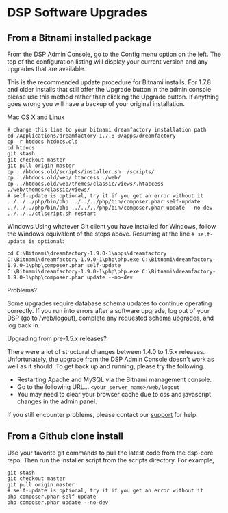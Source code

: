 # DSP Software Upgrades


## From a Bitnami installed package

From the DSP Admin Console, go to the Config menu option on the left. The top of the configuration listing will display your current version and any upgrades that are available.

This is the recommended update procedure for Bitnami installs. For 1.7.8 and older installs that still offer the Upgrade button in the admin console please use this method rather than clicking the Upgrade button. If anything goes wrong you will have a backup of your original installation.

Mac OS X and Linux

```shell
# change this line to your bitnami dreamfactory installation path
cd /Applications/dreamfactory-1.7.8-0/apps/dreamfactory
cp -r htdocs htdocs.old
cd htdocs
git stash
git checkout master
git pull origin master
cp ../htdocs.old/scripts/installer.sh ./scripts/
cp ../htdocs.old/web/.htaccess ./web/
cp ../htdocs.old/web/themes/classic/views/.htaccess  ./web/themes/classic/views/
# self-update is optional, try it if you get an error without it
../../../php/bin/php ../../../php/bin/composer.phar self-update
../../../php/bin/php ../../../php/bin/composer.phar update --no-dev
../../../ctlscript.sh restart
```

Windows
Using whatever Git client you have installed for Windows, follow the Windows equivalent of the steps above. Resuming at the line `# self-update is optional`:

```shell
cd C:\Bitnami\dreamfactory-1.9.0-1\apps\dreamfactory
C:\Bitnami\dreamfactory-1.9.0-1\php\php.exe C:\Bitnami\dreamfactory-1.9.0-1\php\composer.phar self-update
C:\Bitnami\dreamfactory-1.9.0-1\php\php.exe C:\Bitnami\dreamfactory-1.9.0-1\php\composer.phar update --no-dev
```

Problems?

Some upgrades require database schema updates to continue operating correctly. If you run into errors after a software upgrade, log out of your DSP (go to <server>/web/logout), complete any requested schema upgrades, and log back in.

Upgrading from pre-1.5.x releases? 

There were a lot of structural changes between 1.4.0 to 1.5.x releases. Unfortunately, the upgrade from the DSP Admin Console doesn't work as well as it should. To get back up and running, please try the following...

* Restarting Apache and MySQL via the Bitnami management console.
* Go to the following URL... `<your_server_name>/web/logout`
* You may need to clear your browser cache due to css and javascript changes in the admin panel.


If you still encounter problems, please contact our [support](Contact-DreamFactory-Support) for help.

## From a Github clone install

Use your favorite git commands to pull the latest code from the dsp-core repo. Then run the installer script from the scripts directory. For example,

```shell
git stash
git checkout master
git pull origin master
# self-update is optional, try it if you get an error without it
php composer.phar self-update
php composer.phar update --no-dev
```
